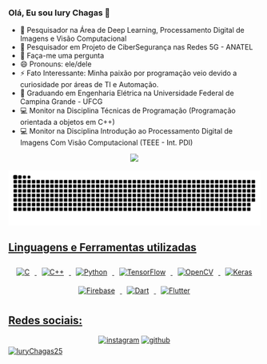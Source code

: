 ### Olá, Eu sou Iury Chagas 👋



- 🔭 Pesquisador na Área de Deep Learning, Processamento Digital de Imagens e Visão Computacional
- 🔭 Pesquisador em Projeto de CiberSegurança nas Redes 5G - ANATEL
- 💬 Faça-me uma pergunta
- 😄 Pronouns: ele/dele
- ⚡ Fato Interessante: Minha paixão por programação veio devido a curiosidade por áreas de TI e Automação.
- 🏫 Graduando em Engenharia Elétrica na Universidade Federal de Campina Grande - UFCG
- 💻 Monitor na Disciplina Técnicas de Programação (Programação orientada a objetos  em C++)
- 💻 Monitor na Disciplina Introdução ao Processamento Digital de Imagens Com Visão Computacional (TEEE - Int. PDI)

<div>
  <div align="center">
  <a href="https://github.com/IuryChagas25">
  <img height="180em" src="https://github-readme-stats.vercel.app/api?username=iurychagas25&show_icons=true&theme=dark&include_all_commits=true&count_private=true"/>
    
  ![Snake animation](https://github.com/IuryChagas25/IuryChagas25/blob/output/github-contribution-grid-snake.svg)
  
</div>
    
## Linguagens e Ferramentas utilizadas
  <div align="center">
  <img style="margin: 10px" src="https://profilinator.rishav.dev/skills-assets/c-original.svg" alt="C" height="50" /> 
  <img style="margin: 10px" src="https://profilinator.rishav.dev/skills-assets/cplusplus-original.svg" alt="C++" height="50" />  
  <img style="margin: 10px" src="https://profilinator.rishav.dev/skills-assets/python-original.svg" alt="Python" height="50" />  
  <img style="margin: 10px" src="https://profilinator.rishav.dev/skills-assets/tensorflow-icon.svg" alt="TensorFlow" height="50" />
  <img style="margin: 10px" src="https://profilinator.rishav.dev/skills-assets/opencv-icon.svg" alt="OpenCV" height="50" />   
  <img style="margin: 10px" src="https://profilinator.rishav.dev/skills-assets/keras.png" alt="Keras" height="50" />
  <img style="margin: 10px"  src="https://profilinator.rishav.dev/skills-assets/firebase.png" alt="Firebase" height="50" />
  <img style="margin: 10px"  src="https://profilinator.rishav.dev/skills-assets/dartlang-icon.svg" alt="Dart" height="50" />
  <img style="margin: 10px"  src="https://profilinator.rishav.dev/skills-assets/flutterio-icon.svg" alt="Flutter"  height="50" />
  
  
    
</div>

## Redes sociais:
    
<div>
  <div align ="center">
  <a href="https://instagram.com/iurychagaas" target="_blank"><img src=https://img.shields.io/badge/instagram-%23000000.svg?&style=for-the-badge&logo=instagram&logoColor=white alt=instagram style="margin-bottom: 5px;" target="_blank"></a>
  <a href="https://github.com/IuryChagas25" target="_blank">
  <img src=https://img.shields.io/badge/github-%2324292e.svg?&style=for-the-badge&logo=github&logoColor=white target="_blank" alt=github style="margin-bottom: 5px;" />
    
    
</div>
    
  
 
  <img src="https://komarev.com/ghpvc/?username=IuryChagas25&color=blue" alt="IuryChagas25" /> 
  

